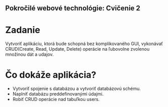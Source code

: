 ## Pokročilé webové technológie: Cvičenie 2

# Zadanie
Vytvoriť aplikáciu, ktorá bude schopná bez komplikovaného GUI, vykonávať CRUD(Create, Read, Update, Delete) operácie na ľubovolne zvolenou množinou dát a udajov.

# Čo dokáže aplikácia? 
- Vytvoriť spojenie s databázou a vytvoriť databázovú schému.
- Naplniť databázu preddefinovanými údajmi.
- Robiť CRUD operácie nad tabuľkou users.
